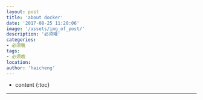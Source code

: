 ```yaml
---
layout: post
title: 'about docker'
date: '2017-08-25 11:20:06'
image: '/assets/img_of_post/'
description: '必须哦'
categories:
- 必须哦
tags:
- 必须哦
location:
author: 'haicheng'
---
```


* content
{:toc}
---------------------------------------
